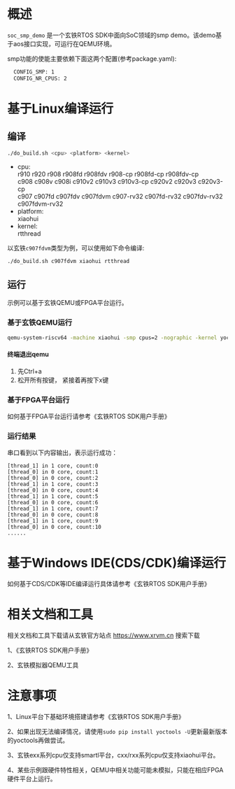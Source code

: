 # 概述

`soc_smp_demo` 是一个玄铁RTOS SDK中面向SoC领域的smp demo。该demo基于aos接口实现，可运行在QEMU环境。

smp功能的使能主要依赖下面这两个配置(参考package.yaml):

```bash
  CONFIG_SMP: 1
  CONFIG_NR_CPUS: 2
```

# 基于Linux编译运行

## 编译

```bash
./do_build.sh <cpu> <platform> <kernel>
```
- cpu: <br />
        r910 r920 r908 r908fd r908fdv r908-cp r908fd-cp r908fdv-cp <br />
        c908 c908v c908i c910v2 c910v3 c910v3-cp c920v2 c920v3 c920v3-cp <br />
        c907 c907fd c907fdv c907fdvm c907-rv32 c907fd-rv32 c907fdv-rv32 c907fdvm-rv32
- platform: <br />
        xiaohui
- kernel: <br />
        rtthread

以玄铁`c907fdvm`类型为例，可以使用如下命令编译:
```bash
./do_build.sh c907fdvm xiaohui rtthread
```

## 运行

示例可以基于玄铁QEMU或FPGA平台运行。

### 基于玄铁QEMU运行

```bash
qemu-system-riscv64 -machine xiaohui -smp cpus=2 -nographic -kernel yoc.elf -cpu c907fdvm
```

#### 终端退出qemu

1. 先Ctrl+a
2. 松开所有按键， 紧接着再按下x键

### 基于FPGA平台运行

如何基于FPGA平台运行请参考《玄铁RTOS SDK用户手册》

### 运行结果

串口看到以下内容输出，表示运行成功：

```
[thread_1] in 1 core, count:0 
[thread_0] in 0 core, count:1 
[thread_0] in 0 core, count:2 
[thread_1] in 1 core, count:3 
[thread_0] in 0 core, count:4 
[thread_1] in 1 core, count:5 
[thread_0] in 0 core, count:6 
[thread_1] in 1 core, count:7 
[thread_0] in 0 core, count:8 
[thread_1] in 1 core, count:9 
[thread_0] in 0 core, count:10 
......
```


# 基于Windows IDE(CDS/CDK)编译运行

如何基于CDS/CDK等IDE编译运行具体请参考《玄铁RTOS SDK用户手册》

# 相关文档和工具

相关文档和工具下载请从玄铁官方站点 https://www.xrvm.cn 搜索下载

1、《玄铁RTOS SDK用户手册》

2、玄铁模拟器QEMU工具


# 注意事项

1、Linux平台下基础环境搭建请参考《玄铁RTOS SDK用户手册》

2、如果出现无法编译情况，请使用`sudo pip install yoctools -U`更新最新版本的yoctools再做尝试。

3、玄铁exx系列cpu仅支持smartl平台，cxx/rxx系列cpu仅支持xiaohui平台。

4、某些示例跟硬件特性相关，QEMU中相关功能可能未模拟，只能在相应FPGA硬件平台上运行。


